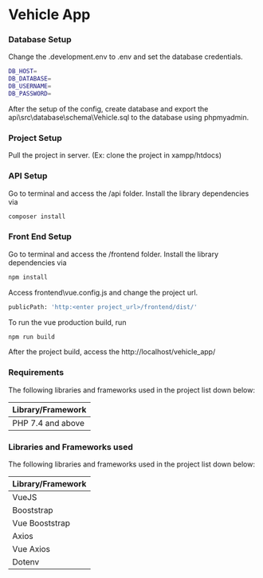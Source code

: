 # Vehicle App

### Database Setup

Change the .development.env to .env and set the database credentials.

```sh
DB_HOST=
DB_DATABASE=
DB_USERNAME=
DB_PASSWORD=
```

After the setup of the config, create database and export the api\src\database\schema\Vehicle.sql to the database using phpmyadmin.

### Project Setup

Pull the project in server. (Ex: clone the project in xampp/htdocs)

### API Setup

Go to terminal and access the /api folder. Install the library dependencies via

```sh
composer install
```

### Front End Setup

Go to terminal and access the /frontend folder. Install the library dependencies via

```sh
npm install
```

Access frontend\vue.config.js and change the project url.

```sh
publicPath: 'http:<enter project_url>/frontend/dist/'
```

To run the vue production build, run

```sh
npm run build
```

After the project build, access the http://localhost/vehicle_app/

### Requirements

The following libraries and frameworks used in the project list down below:

| Library/Framework |
| ----------------- |
| PHP 7.4 and above |

### Libraries and Frameworks used

The following libraries and frameworks used in the project list down below:

| Library/Framework |
| ----------------- |
| VueJS             |
| Booststrap        |
| Vue Booststrap    |
| Axios             |
| Vue Axios         |
| Dotenv            |
